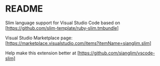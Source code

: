 # README

Slim language support for Visual Studio Code based on [https://github.com/slim-template/ruby-slim.tmbundle]

Visual Studio Marketplace page: [https://marketplace.visualstudio.com/items?itemName=sianglim.slim]

Help make this extension better at [https://github.com/sianglim/vscode-slim]